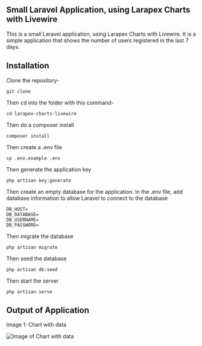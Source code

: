 ## Small Laravel Application, using Larapex Charts with Livewire

This is a small Laravel application, using Larapex Charts with Livewire. It is a simple application that shows the number of users registered in the last 7 days.

## Installation

Clone the repository-

```
git clone
```

Then cd into the folder with this command-

```
cd larapex-charts-livewire
```

Then do a composer install

```
composer install
```

Then create a .env file

```
cp .env.example .env
```

Then generate the application key

```
php artisan key:generate
```

Then create an empty database for the application. In the .env file, add database information to allow Laravel to connect to the database

```
DB_HOST=
DB_DATABASE=
DB_USERNAME=
DB_PASSWORD=
```

Then migrate the database

```
php artisan migrate
```

Then seed the database

```
php artisan db:seed
```

Then start the server

```
php artisan serve
```

## Output of Application

Image 1: Chart with data

![Image of Chart with data]("public\images\img_1.png")
